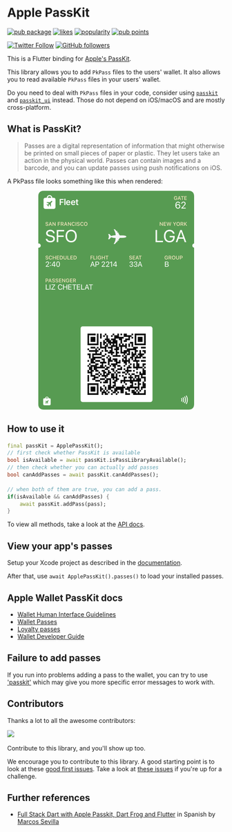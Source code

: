 # Apple PassKit

[![pub package](https://img.shields.io/pub/v/apple_passkit.svg)](https://pub.dev/packages/apple_passkit)
[![likes](https://img.shields.io/pub/likes/apple_passkit)](https://pub.dev/packages/apple_passkit/score)
[![popularity](https://img.shields.io/pub/popularity/apple_passkit)](https://pub.dev/packages/apple_passkit/score)
[![pub points](https://img.shields.io/pub/points/apple_passkit)](https://pub.dev/packages/apple_passkit/score)


[![Twitter Follow](https://img.shields.io/twitter/follow/ue_man?style=social)](https://twitter.com/ue_man)
[![GitHub followers](https://img.shields.io/github/followers/ueman?style=social)](https://github.com/ueman)


This is a Flutter binding for [Apple's PassKit](https://developer.apple.com/documentation/passkit).

This library allows you to add `PkPass` files to the users' wallet.
It also allows you to read available `PkPass` files in your users' wallet.

Do you need to deal with `PkPass` files in your code, consider using 
[`passkit`](https://pub.dev/packages/passkit) and [`passkit_ui`](https://pub.dev/packages/passkit_ui) instead. Those do not depend on iOS/macOS and are mostly cross-platform.

## What is PassKit?

> Passes are a digital representation of information that might otherwise be printed on small pieces of paper or plastic. They let users take an action in the physical world. Passes can contain images and a barcode, and you can update passes using push notifications on iOS.

A PkPass file looks something like this when rendered:

<p align="center">
  <img src="https://raw.githubusercontent.com/ueman/passkit/master/apple_passkit/assets/boarding_pass.webp"/>
</p>

## How to use it

```dart
final passKit = ApplePassKit();
// first check whether PassKit is available
bool isAvailable = await passKit.isPassLibraryAvailable();
// then check whether you can actually add passes
bool canAddPasses = await passKit.canAddPasses();

// when both of them are true, you can add a pass.
if(isAvailable && canAddPasses) {
    await passKit.addPass(pass);
}
```

To view all methods, take a look at the [API docs](https://pub.dev/documentation/apple_passkit/latest/apple_passkit/ApplePassKit-class.html).

## View your app's passes

Setup your Xcode project as described in the [documentation](https://help.apple.com/xcode/mac/current/#/devfc3f493bb).

After that, use `await ApplePassKit().passes()` to load your installed passes.

## Apple Wallet PassKit docs

- [Wallet Human Interface Guidelines](https://developer.apple.com/design/human-interface-guidelines/wallet)
- [Wallet Passes](https://developer.apple.com/documentation/walletpasses/)
- [Loyalty passes](https://developer.apple.com/wallet/loyalty-passes/)
- [Wallet Developer Guide](https://developer.apple.com/library/archive/documentation/UserExperience/Conceptual/PassKit_PG/index.html#//apple_ref/doc/uid/TP40012195-CH1-SW1)

## Failure to add passes

If you run into problems adding a pass to the wallet, you can try
to use ['passkit'](https://pub.dev/packages/passkit) which may give you more specific error messages to work with.

## Contributors

Thanks a lot to all the awesome contributors:

<a href="https://github.com/ueman/passkit/graphs/contributors">
  <img src="https://contrib.rocks/image?repo=ueman/passkit" />
</a>

Contribute to this library, and you'll show up too.

We encourage you to contribute to this library.
A good starting point is to look at these [good first issues](https://github.com/ueman/passkit/issues?q=is%3Aopen+is%3Aissue+label%3A%22package%3A+apple_passkit%22+label%3A%22good+first+issue%22). Take a look at [these issues](https://github.com/ueman/passkit/issues?q=is%3Aopen+is%3Aissue+label%3A%22package%3A+apple_passkit%22)
if you're up for a challenge.

## Further references

- [Full Stack Dart with Apple Passkit, Dart Frog and Flutter](https://www.youtube.com/live/FUDhgGmygKM?si=4nIR7SOYTIwYNJP4&t=27233) in Spanish by [Marcos Sevilla](https://github.com/marcossevilla)
